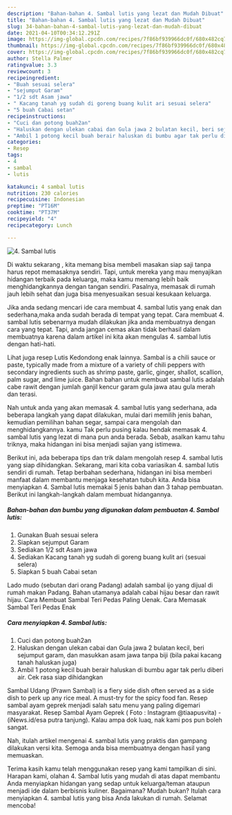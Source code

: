 ```yaml
---
description: "Bahan-bahan 4. Sambal lutis yang lezat dan Mudah Dibuat"
title: "Bahan-bahan 4. Sambal lutis yang lezat dan Mudah Dibuat"
slug: 34-bahan-bahan-4-sambal-lutis-yang-lezat-dan-mudah-dibuat
date: 2021-04-10T00:34:12.291Z
image: https://img-global.cpcdn.com/recipes/7f86bf939966dc0f/680x482cq70/4-sambal-lutis-foto-resep-utama.jpg
thumbnail: https://img-global.cpcdn.com/recipes/7f86bf939966dc0f/680x482cq70/4-sambal-lutis-foto-resep-utama.jpg
cover: https://img-global.cpcdn.com/recipes/7f86bf939966dc0f/680x482cq70/4-sambal-lutis-foto-resep-utama.jpg
author: Stella Palmer
ratingvalue: 3.3
reviewcount: 3
recipeingredient:
- "Buah sesuai selera"
- "sejumput Garam"
- "1/2 sdt Asam jawa"
- " Kacang tanah yg sudah di goreng buang kulit ari sesuai selera"
- "5 buah Cabai setan"
recipeinstructions:
- "Cuci dan potong buah2an"
- "Haluskan dengan ulekan cabai dan Gula jawa 2 bulatan kecil, beri sejumput garam, dan masukkan asam jawa tanpa biji (bila pakai kacang tanah haluskan juga)"
- "Ambil 1 potong kecil buah berair haluskan di bumbu agar tak perlu diberi air. Cek rasa siap dihidangkan"
categories:
- Resep
tags:
- 4
- sambal
- lutis

katakunci: 4 sambal lutis 
nutrition: 230 calories
recipecuisine: Indonesian
preptime: "PT16M"
cooktime: "PT37M"
recipeyield: "4"
recipecategory: Lunch

---
```



![4. Sambal lutis](https://img-global.cpcdn.com/recipes/7f86bf939966dc0f/680x482cq70/4-sambal-lutis-foto-resep-utama.jpg)

Di waktu  sekarang , kita memang bisa membeli masakan siap saji tanpa harus repot memasaknya sendiri. Tapi, untuk mereka yang mau menyajikan hidangan terbaik pada keluarga, maka kamu memang lebih baik menghidangkannya dengan tangan sendiri. Pasalnya, memasak di rumah jauh lebih sehat dan juga bisa menyesuaikan sesuai kesukaan keluarga.

Jika anda sedang mencari ide cara membuat 4. sambal lutis yang enak dan sederhana,maka anda sudah berada di tempat yang tepat. Cara membuat 4. sambal lutis  sebenarnya mudah dilakukan jika anda membuatnya dengan cara yang tepat. Tapi, anda jangan cemas akan tidak berhasil dalam membuatnya 
karena dalam artikel ini kita akan mengulas 4. sambal lutis dengan hati-hati.  

Lihat juga resep Lutis Kedondong enak lainnya. Sambal is a chili sauce or paste, typically made from a mixture of a variety of chili peppers with secondary ingredients such as shrimp paste, garlic, ginger, shallot, scallion, palm sugar, and lime juice. Bahan bahan untuk membuat sambal lutis adalah cabe rawit dengan jumlah ganjil kencur garam gula jawa atau gula merah dan terasi.

Nah untuk anda yang akan memasak 4. sambal lutis yang sederhana, ada beberapa langkah yang dapat dilakukan, mulai dari memilih jenis bahan, kemudian pemilihan bahan segar, sampai cara mengolah dan menghidangkannya. kamu Tak perlu pusing kalau hendak memasak 4. sambal lutis yang lezat di mana pun anda berada. Sebab, asalkan kamu  tahu triknya, maka hidangan ini bisa menjadi sajian yang istimewa.

Berikut ini, ada beberapa tips dan trik dalam mengolah resep 4. sambal lutis yang siap dihidangkan. Sekarang, mari kita coba variasikan 4. sambal lutis sendiri di rumah. Tetap berbahan sederhana, hidangan ini bisa memberi manfaat dalam membantu menjaga kesehatan tubuh kita. Anda bisa menyiapkan 4. Sambal lutis memakai 5 jenis bahan dan 3 tahap pembuatan. Berikut ini langkah-langkah dalam membuat hidangannya.

<!--inarticleads1-->

##### Bahan-bahan dan bumbu yang digunakan dalam pembuatan 4. Sambal lutis:

1. Gunakan Buah sesuai selera
1. Siapkan sejumput Garam
1. Sediakan 1/2 sdt Asam jawa
1. Sediakan  Kacang tanah yg sudah di goreng buang kulit ari (sesuai selera)
1. Siapkan 5 buah Cabai setan


Lado mudo (sebutan dari orang Padang) adalah sambal ijo yang dijual di rumah makan Padang. Bahan utamanya adalah cabai hijau besar dan rawit hijau. Cara Membuat Sambal Teri Pedas Paling Uenak. Cara Memasak Sambal Teri Pedas Enak 

<!--inarticleads2-->

##### Cara menyiapkan 4. Sambal lutis:

1. Cuci dan potong buah2an
1. Haluskan dengan ulekan cabai dan Gula jawa 2 bulatan kecil, beri sejumput garam, dan masukkan asam jawa tanpa biji (bila pakai kacang tanah haluskan juga)
1. Ambil 1 potong kecil buah berair haluskan di bumbu agar tak perlu diberi air. Cek rasa siap dihidangkan


Sambal Udang (Prawn Sambal) is a fiery side dish often served as a side dish to perk up any rice meal. A must-try for the spicy food fan. Resep sambal ayam geprek menjadi salah satu menu yang paling digemari masyarakat. Resep Sambal Ayam Geprek ( Foto : Instagram @tiaapusvita) - (iNews.id/esa putra tanjung). Kalau ampa dok luaq, nak kami pos pun boleh sangat. 

Nah, itulah artikel mengenai  4. sambal lutis  yang praktis dan gampang dilakukan versi kita. Semoga anda bisa membuatnya dengan hasil yang memuaskan. 

Terima kasih kamu telah menggunakan resep yang kami tampilkan di sini. Harapan kami, olahan  4. Sambal lutis yang mudah di atas dapat membantu Anda menyiapkan hidangan yang sedap untuk keluarga/teman ataupun menjadi ide dalam berbisnis kuliner. Bagaimana? Mudah bukan? Itulah cara menyiapkan 4. sambal lutis yang bisa Anda lakukan di rumah. Selamat mencoba!

